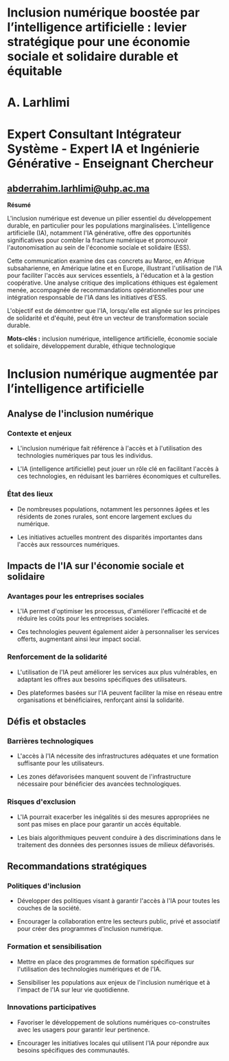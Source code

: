 # Inclusion numérique boostée par l’intelligence artificielle : levier stratégique pour une économie sociale et solidaire durable et équitable

# A. Larhlimi
#  Expert Consultant Intégrateur Système - Expert IA et Ingénierie Générative - Enseignant Chercheur 
## abderrahim.larhlimi@uhp.ac.ma

**Résumé**

L'inclusion numérique est devenue un pilier essentiel du développement durable, en particulier pour les populations marginalisées. L'intelligence artificielle (IA), notamment l'IA générative, offre des opportunités significatives pour combler la fracture numérique et promouvoir l'autonomisation au sein de l'économie sociale et solidaire (ESS). 

Cette communication examine des cas concrets au Maroc, en Afrique subsaharienne, en Amérique latine et en Europe, illustrant l'utilisation de l'IA pour faciliter l'accès aux services essentiels, à l'éducation et à la gestion coopérative. Une analyse critique des implications éthiques est également menée, accompagnée de recommandations opérationnelles pour une intégration responsable de l'IA dans les initiatives d'ESS. 

L'objectif est de démontrer que l'IA, lorsqu'elle est alignée sur les principes de solidarité et d'équité, peut être un vecteur de transformation sociale durable.

**Mots-clés :** inclusion numérique, intelligence artificielle, économie sociale et solidaire, développement durable, éthique technologique



# Inclusion numérique augmentée par l’intelligence artificielle

## Analyse de l'inclusion numérique

### Contexte et enjeux

- L'inclusion numérique fait référence à l'accès et à l'utilisation des technologies numériques par tous les individus.

- L'IA (intelligence artificielle) peut jouer un rôle clé en facilitant l'accès à ces technologies, en réduisant les barrières économiques et culturelles.

### État des lieux

- De nombreuses populations, notamment les personnes âgées et les résidents de zones rurales, sont encore largement exclues du numérique.

- Les initiatives actuelles montrent des disparités importantes dans l'accès aux ressources numériques.

## Impacts de l'IA sur l'économie sociale et solidaire

### Avantages pour les entreprises sociales

- L'IA permet d'optimiser les processus, d'améliorer l'efficacité et de réduire les coûts pour les entreprises sociales.

- Ces technologies peuvent également aider à personnaliser les services offerts, augmentant ainsi leur impact social.

### Renforcement de la solidarité

- L'utilisation de l'IA peut améliorer les services aux plus vulnérables, en adaptant les offres aux besoins spécifiques des utilisateurs.

- Des plateformes basées sur l'IA peuvent faciliter la mise en réseau entre organisations et bénéficiaires, renforçant ainsi la solidarité.

## Défis et obstacles

### Barrières technologiques

- L'accès à l'IA nécessite des infrastructures adéquates et une formation suffisante pour les utilisateurs.

- Les zones défavorisées manquent souvent de l'infrastructure nécessaire pour bénéficier des avancées technologiques.

### Risques d'exclusion

- L'IA pourrait exacerber les inégalités si des mesures appropriées ne sont pas mises en place pour garantir un accès équitable.

- Les biais algorithmiques peuvent conduire à des discriminations dans le traitement des données des personnes issues de milieux défavorisés.

## Recommandations stratégiques

### Politiques d'inclusion

- Développer des politiques visant à garantir l'accès à l'IA pour toutes les couches de la société.

- Encourager la collaboration entre les secteurs public, privé et associatif pour créer des programmes d'inclusion numérique.

### Formation et sensibilisation

- Mettre en place des programmes de formation spécifiques sur l'utilisation des technologies numériques et de l'IA.

- Sensibiliser les populations aux enjeux de l'inclusion numérique et à l'impact de l'IA sur leur vie quotidienne.

### Innovations participatives

- Favoriser le développement de solutions numériques co-construites avec les usagers pour garantir leur pertinence.

- Encourager les initiatives locales qui utilisent l'IA pour répondre aux besoins spécifiques des communautés.

